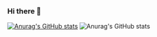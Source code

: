 ### Hi there 👋
[![Anurag's GitHub stats](https://github-readme-stats.vercel.app/api?username=Bin-08-01)](https://github.com/anuraghazra/github-readme-stats)
![Anurag's GitHub stats](https://github-readme-stats.vercel.app/api?username=Bin-08-01&show_icons=true&theme=onedark)

<!--
**Bin-08-01/Bin-08-01** is a ✨ _special_ ✨ repository because its `README.md` (this file) appears on your GitHub profile.

Here are some ideas to get you started:

- 🔭 I’m currently working on ...
- 🌱 I’m currently learning ...
- 👯 I’m looking to collaborate on ...
- 🤔 I’m looking for help with ...
- 💬 Ask me about ...
- 📫 How to reach me: ...
- 😄 Pronouns: ...
- ⚡ Fun fact: ...
-->

